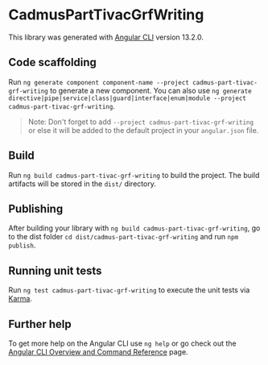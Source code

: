 # CadmusPartTivacGrfWriting

This library was generated with [Angular CLI](https://github.com/angular/angular-cli) version 13.2.0.

## Code scaffolding

Run `ng generate component component-name --project cadmus-part-tivac-grf-writing` to generate a new component. You can also use `ng generate directive|pipe|service|class|guard|interface|enum|module --project cadmus-part-tivac-grf-writing`.
> Note: Don't forget to add `--project cadmus-part-tivac-grf-writing` or else it will be added to the default project in your `angular.json` file. 

## Build

Run `ng build cadmus-part-tivac-grf-writing` to build the project. The build artifacts will be stored in the `dist/` directory.

## Publishing

After building your library with `ng build cadmus-part-tivac-grf-writing`, go to the dist folder `cd dist/cadmus-part-tivac-grf-writing` and run `npm publish`.

## Running unit tests

Run `ng test cadmus-part-tivac-grf-writing` to execute the unit tests via [Karma](https://karma-runner.github.io).

## Further help

To get more help on the Angular CLI use `ng help` or go check out the [Angular CLI Overview and Command Reference](https://angular.io/cli) page.
